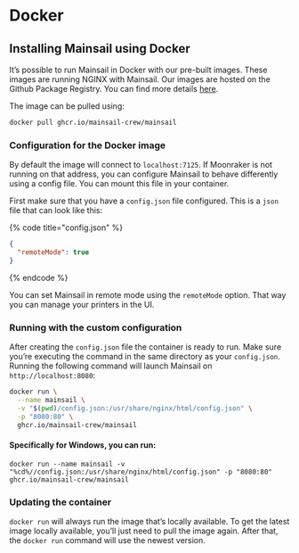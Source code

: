 # Docker

## Installing Mainsail using Docker <a href="#installing-mainsail-using-docker" id="installing-mainsail-using-docker"></a>

It’s possible to run Mainsail in Docker with our pre-built images. These images are running NGINX with Mainsail. Our images are hosted on the Github Package Registry. You can find more details [here](https://github.com/mainsail-crew/mainsail/pkgs/container/mainsail).

The image can be pulled using:

```bash
docker pull ghcr.io/mainsail-crew/mainsail
```

### &#x20;Configuration for the Docker image <a href="#configuration-for-the-docker-image" id="configuration-for-the-docker-image"></a>

By default the image will connect to `localhost:7125`. If Moonraker is not running on that address, you can configure Mainsail to behave differently using a config file. You can mount this file in your container.

First make sure that you have a `config.json` file configured. This is a `json` file that can look like this:

{% code title="config.json" %}
```json
{
  "remoteMode": true
}
```
{% endcode %}

You can set Mainsail in remote mode using the `remoteMode` option. That way you can manage your printers in the UI.

### &#x20;Running with the custom configuration <a href="#running-with-the-custom-configuration" id="running-with-the-custom-configuration"></a>

After creating the `config.json` file the container is ready to run. Make sure you’re executing the command in the same directory as your `config.json`. Running the following command will launch Mainsail on `http://localhost:8080`:

```bash
docker run \
  --name mainsail \
  -v "$(pwd)/config.json:/usr/share/nginx/html/config.json" \
  -p "8080:80" \
  ghcr.io/mainsail-crew/mainsail 
```

#### &#x20;Specifically for Windows, you can run: <a href="#specifically-for-windows-you-can-run" id="specifically-for-windows-you-can-run"></a>

```batch
docker run --name mainsail -v "%cd%//config.json:/usr/share/nginx/html/config.json" -p "8080:80" ghcr.io/mainsail-crew/mainsail 
```

### &#x20;Updating the container <a href="#updating-the-container" id="updating-the-container"></a>

`docker run` will always run the image that’s locally available. To get the latest image locally available, you’ll just need to pull the image again. After that, the `docker run` command will use the newest version.
